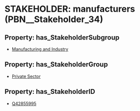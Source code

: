 # STAKEHOLDER: __manufacturers__ (PBN__Stakeholder_34)

## Property: has_StakeholderSubgroup

* [Manufacturing and Industry](PBN__StakeholderSubgroup_62)

## Property: has_StakeholderGroup

* [Private Sector](PBN__StakeholderGroup_5)

## Property: has_StakeholderID

* [Q42855995](Q42855995)


